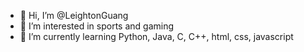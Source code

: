 - 👋 Hi, I’m @LeightonGuang
- 👀 I’m interested in sports and gaming
- 🌱 I’m currently learning Python, Java, C, C++, html, css, javascript
  
<!---
LeightonGuang/LeightonGuang is a ✨ special ✨ repository because its `README.md` (this file) appears on your GitHub profile.
You can click the Preview link to take a look at your changes.
--->
